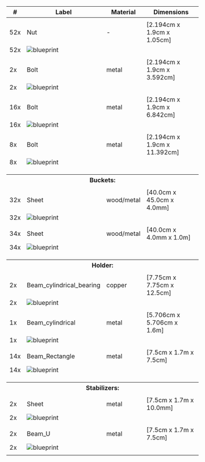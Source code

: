 <table><thead>
<tr><th>  #  	</th><th>Label                                              	</th><th>Material      	</th><th>Dimensions</th></tr>
</thead>
<tbody>
<tr><td colspan="4"></td></tr>

<tr><td> 52x 	</td><td>Nut                                                	</td><td>-            	</td><td>[2.194cm x 1.9cm x 1.05cm]</td></tr>
<tr><td> 52x 	</td><td colspan="3"><img src="./Bill_of_Materials.md__entry_Nut___-___2.194cm_x_1.9cm_x_1.05cm_____volume_0.0__blueprint.jpg" title="Volume: 0.0" alt="blueprint"/></td></tr>
<tr><td colspan="4"></td></tr>

<tr><td> 2x 	</td><td>Bolt                                               	</td><td>metal            	</td><td>[2.194cm x 1.9cm x 3.592cm]</td></tr>
<tr><td>  2x 	</td><td colspan="3"><img src="./Bill_of_Materials.md__entry_Bolt___-___2.194cm_x_1.9cm_x_3.592cm_____volume_0.0__blueprint.jpg" title="Volume: 0.0" alt="blueprint"/></td></tr>
<tr><td colspan="4"></td></tr>

<tr><td> 16x 	</td><td>Bolt                                               	</td><td>metal	</td><td>[2.194cm x 1.9cm x 6.842cm]</td></tr>
<tr><td> 16x  	</td><td colspan="3"><img src="./Bill_of_Materials.md__entry_Bolt___painted_metal___2.194cm_x_1.9cm_x_6.842cm_____volume_0.0__blueprint.jpg" title="Volume: 0.0" alt="blueprint"/></td></tr>
<tr><td colspan="4"></td></tr>

<tr><td>  8x 	</td><td>Bolt                                               	</td><td>metal            	</td><td>[2.194cm x 1.9cm x 11.392cm]</td></tr>
<tr><td>  8x 	</td><td colspan="3"><img src="./Bill_of_Materials.md__entry_Bolt___-___2.194cm_x_1.9cm_x_11.392cm_____volume_0.0__blueprint.jpg" title="Volume: 0.0" alt="blueprint"/></td></tr>
<tr><td colspan="4"></td></tr>


<tr><td colspan="4"></td></tr>
<tr><td colspan="4"></td></tr>
<tr><th colspan="4">Buckets:</th></tr>
<tr><td colspan="4"></td></tr>

<tr><td> 32x 	</td><td>Sheet                                              	</td><td>wood/metal  	</td><td>[40.0cm x 45.0cm x 4.0mm]</td></tr>
<tr><td> 32x 	</td><td colspan="3"><img src="./Bill_of_Materials.md__entry_Sheet___transparent___40.0cm_x_45.0cm_x_4.0mm_____volume_0.0__blueprint.jpg" title="Volume: 0.0" alt="blueprint"/></td></tr>
<tr><td colspan="4"></td></tr>

<tr><td> 34x 	</td><td>Sheet                                              	</td><td>wood/metal            	</td><td>[40.0cm x 4.0mm x 1.0m]</td></tr>
<tr><td> 34x 	</td><td colspan="3"><img src="./Bill_of_Materials.md__entry_Sheet___-___40.0cm_x_4.0mm_x_1.0m_____volume_0.0__blueprint.jpg" title="Volume: 0.0" alt="blueprint"/></td></tr>
<tr><td colspan="4"></td></tr>

<tr><td colspan="4"></td></tr>
<tr><td colspan="4"></td></tr>
<tr><th colspan="4">Holder:</th></tr>
<tr><td colspan="4"></td></tr>

<tr><td>  2x 	</td><td>Beam_cylindrical_bearing                           	</td><td>copper         	</td><td>[7.75cm x 7.75cm x 12.5cm]</td></tr>
<tr><td>  2x 	</td><td colspan="3"><img src="./Bill_of_Materials.md__entry_Beam_cylindrical_bearing___gold___7.75cm_x_7.75cm_x_12.5cm_____volume_0.0__blueprint.jpg" title="Volume: 0.0" alt="blueprint"/></td></tr>
<tr><td colspan="4"></td></tr>

<tr><td>  1x 	</td><td>Beam_cylindrical                                   	</td><td>metal          	</td><td>[5.706cm x 5.706cm x 1.6m]</td></tr>
<tr><td>  1x 	</td><td colspan="3"><img src="./Bill_of_Materials.md__entry_Beam_cylindrical___ice___5.706cm_x_5.706cm_x_1.6m_____volume_0.0__blueprint.jpg" title="Volume: 0.0" alt="blueprint"/></td></tr>
<tr><td colspan="4"></td></tr>

<tr><td> 14x 	</td><td>Beam_Rectangle                                     	</td><td>metal       	</td><td>[7.5cm x 1.7m x 7.5cm]</td></tr>
<tr><td> 14x 	</td><td colspan="3"><img src="./Bill_of_Materials.md__entry_Beam_Rectangle___silver___7.5cm_x_1.7m_x_7.5cm_____volume_0.005__blueprint.jpg" title="Volume: 0.005" alt="blueprint"/></td></tr>
<tr><td colspan="4"></td></tr>

<tr><td colspan="4"></td></tr>
<tr><td colspan="4"></td></tr>
<tr><th colspan="4">Stabilizers:</th></tr>
<tr><td colspan="4"></td></tr>

<tr><td>  2x 	</td><td>Sheet                                              	</td><td>metal       	</td><td>[7.5cm x 1.7m x 10.0mm]</td></tr>
<tr><td>  2x 	</td><td colspan="3"><img src="./Bill_of_Materials.md__entry_Sheet___silver___7.5cm_x_1.7m_x_10.0mm_____volume_0.002__blueprint.jpg" title="Volume: 0.002" alt="blueprint"/></td></tr>
<tr><td colspan="4"></td></tr>

<tr><td>  2x 	</td><td>Beam_U                                             	</td><td>metal       	</td><td>[7.5cm x 1.7m x 7.5cm]</td></tr>
<tr><td>  2x 	</td><td colspan="3"><img src="./Bill_of_Materials.md__entry_Beam_U___silver___7.5cm_x_1.7m_x_7.5cm_____volume_0.002__blueprint.jpg" title="Volume: 0.002" alt="blueprint"/></td></tr>
<tr><td colspan="4"></td></tr>

</tbody>
</table>
